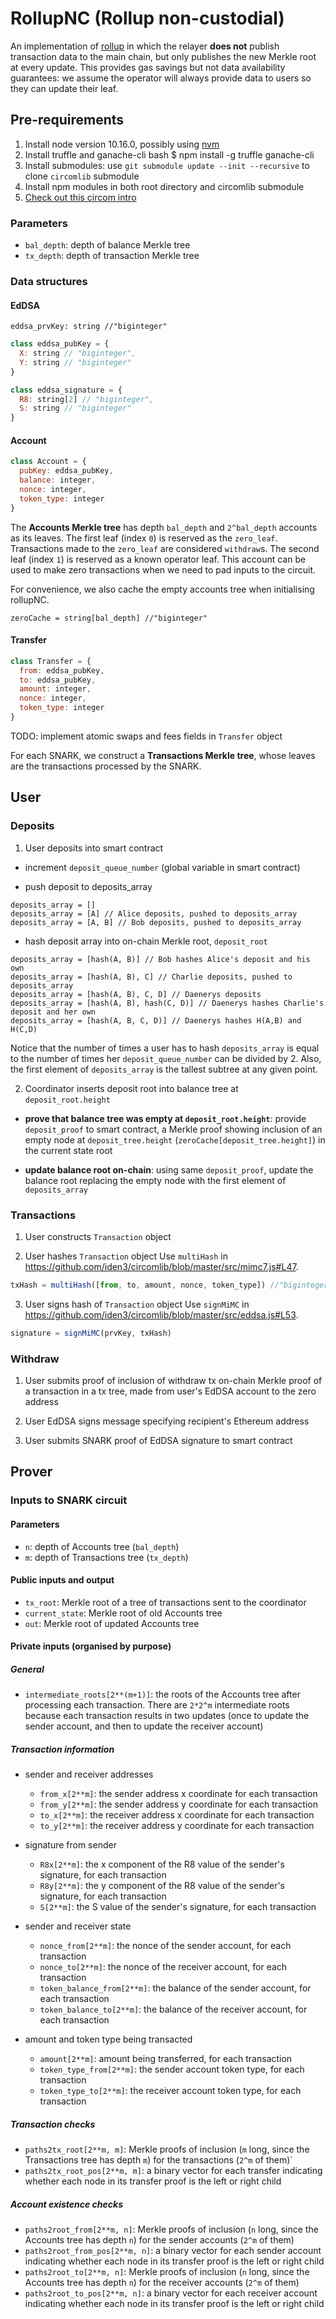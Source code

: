 # RollupNC (Rollup non-custodial)

An implementation of [rollup](https://github.com/barryWhiteHat/roll_up) in which the relayer **does not** publish transaction data to the main chain, but only publishes the new Merkle root at every update. This provides gas savings but not data availability guarantees: we assume the operator will always provide data to users so they can update their leaf.

## Pre-requirements

1. Install node version 10.16.0, possibly using [nvm](https://github.com/nvm-sh/nvm)
2. Install truffle and ganache-cli
bash
$ npm install -g truffle ganache-cli
3. Install submodules: use `git submodule update --init --recursive` to clone `circomlib` submodule
4. Install npm modules in both root directory and circomlib submodule
5. [Check out this circom intro](https://github.com/iden3/circom/blob/master/TUTORIAL.md)

### Parameters
- `bal_depth`: depth of balance Merkle tree
- `tx_depth`: depth of transaction Merkle tree

### Data structures

#### EdDSA

```
eddsa_prvKey: string //"biginteger"
```

```js
class eddsa_pubKey = {
  X: string // "biginteger",
  Y: string // "biginteger"
}
```

```js
class eddsa_signature = {
  R8: string[2] // "biginteger",
  S: string // "biginteger"
}
```
#### Account
```js
class Account = {
  pubKey: eddsa_pubKey,
  balance: integer,
  nonce: integer,
  token_type: integer
}
```
The **Accounts Merkle tree** has depth `bal_depth` and `2^bal_depth` accounts as its leaves. The first leaf (index `0`) is reserved as the `zero_leaf`. Transactions made to the `zero_leaf` are considered `withdraw`s. The second leaf (index `1`) is reserved as a known operator leaf. This account can be used to make zero transactions when we need to pad inputs to the circuit.

For convenience, we also cache the empty accounts tree when initialising rollupNC.
```
zeroCache = string[bal_depth] //"biginteger"

```

#### Transfer
```js
class Transfer = {
  from: eddsa_pubKey,
  to: eddsa_pubKey,
  amount: integer,
  nonce: integer,
  token_type: integer
}
```
TODO: implement atomic swaps and fees fields in `Transfer` object

For each SNARK, we construct a **Transactions Merkle tree**, whose leaves are the transactions processed by the SNARK. 

## User
### Deposits
1. User deposits into smart contract

  - increment `deposit_queue_number` (global variable in smart contract)

  - push deposit to deposits_array
  ```
  deposits_array = []
  deposits_array = [A] // Alice deposits, pushed to deposits_array
  deposits_array = [A, B] // Bob deposits, pushed to deposits_array
  ```

  - hash deposit array into on-chain Merkle root, `deposit_root`
  
  ```
  deposits_array = [hash(A, B)] // Bob hashes Alice's deposit and his own
  deposits_array = [hash(A, B), C] // Charlie deposits, pushed to deposits_array
  deposits_array = [hash(A, B), C, D] // Daenerys deposits
  deposits_array = [hash(A, B), hash(C, D)] // Daenerys hashes Charlie's deposit and her own
  deposits_array = [hash(A, B, C, D)] // Daenerys hashes H(A,B) and H(C,D)

  ```
  Notice that the number of times a user has to hash `deposits_array` is equal to the number of times her `deposit_queue_number` can be divided by 2. Also, the first element of `deposits_array` is the tallest subtree at any given point.

2. Coordinator inserts deposit root into balance tree at `deposit_root.height`

  - **prove that balance tree was empty at `deposit_root.height`**: provide `deposit_proof` to smart contract, a Merkle proof showing inclusion of an empty node at `deposit_tree.height` (`zeroCache[deposit_tree.height]`) in the current state root

  - **update balance root on-chain**: using same `deposit_proof`, update the balance root replacing the empty node with the first element of `deposits_array` 

### Transactions

1. User constructs `Transaction` object

2. User hashes `Transaction` object
Use `multiHash` in https://github.com/iden3/circomlib/blob/master/src/mimc7.js#L47.

```js
txHash = multiHash([from, to, amount, nonce, token_type]) //"biginteger"
```

3. User signs hash of `Transaction` object
Use `signMiMC` in https://github.com/iden3/circomlib/blob/master/src/eddsa.js#L53.

```js
signature = signMiMC(prvKey, txHash)

```

### Withdraw
1. User submits proof of inclusion of withdraw tx on-chain
Merkle proof of a transaction in a tx tree, made from user's EdDSA account to the zero address

2. User EdDSA signs message specifying recipient's Ethereum address 

3. User submits SNARK proof of EdDSA signature to smart contract


## Prover

### Inputs to SNARK circuit
#### Parameters
- `n`: depth of Accounts tree (`bal_depth`)
- `m`: depth of Transactions tree (`tx_depth`)

#### Public inputs and output
- `tx_root`: Merkle root of a tree of transactions sent to the coordinator
- `current_state`: Merkle root of old Accounts tree 
- `out`: Merkle root of updated Accounts tree

#### Private inputs (organised by purpose)
##### General
- `intermediate_roots[2**(m+1)]`: the roots of the Accounts tree after processing each transaction. There are `2*2^m` intermediate roots because each transaction results in two updates (once to update the sender account, and then to update the receiver account)

##### Transaction information
- sender and receiver addresses
  - `from_x[2**m]`: the sender address x coordinate for each transaction
  - `from_y[2**m]`: the sender address y coordinate for each transaction
  - `to_x[2**m]`: the receiver address x coordinate for each transaction
  - `to_y[2**m]`: the receiver address y coordinate for each transaction

- signature from sender
  - `R8x[2**m]`: the x component of the R8 value of the sender's signature, for each transaction
  - `R8y[2**m]`: the y component of the R8 value of the sender's signature, for each transaction
  - `S[2**m]`: the S value of the sender's signature, for each transaction

- sender and receiver state
  - `nonce_from[2**m]`: the nonce of the sender account, for each transaction
  - `nonce_to[2**m]`: the nonce of the receiver account, for each transaction
  - `token_balance_from[2**m]`: the balance of the sender account, for each transaction
  - `token_balance_to[2**m]`: the balance of the receiver account, for each transaction

- amount and token type being transacted
  - `amount[2**m]`: amount being transferred, for each transaction 
  - `token_type_from[2**m]`: the sender account token type, for each transaction
  - `token_type_to[2**m]`: the receiver account token type, for each transaction

##### Transaction checks
- `paths2tx_root[2**m, m]`: Merkle proofs of inclusion (`m` long, since the Transactions tree has depth `m`) for the transactions (`2^m` of them)`
- `paths2tx_root_pos[2**m, m]`: a binary vector for each transfer indicating whether each node in its transfer proof is the left or right child

##### Account existence checks
- `paths2root_from[2**m, n]`: Merkle proofs of inclusion (`n` long, since the Accounts tree has depth `n`) for the sender accounts (`2^m` of them)
- `paths2root_from_pos[2**m, n]`: a binary vector for each sender account indicating whether each node in its transfer proof is the left or right child
- `paths2root_to[2**m, n]`: Merkle proofs of inclusion (`n` long, since the Accounts tree has depth `n`) for the receiver accounts (`2^m` of them)
- `paths2root_to_pos[2**m, n]`: a binary vector for each receiver account indicating whether each node in its transfer proof is the left or right child
